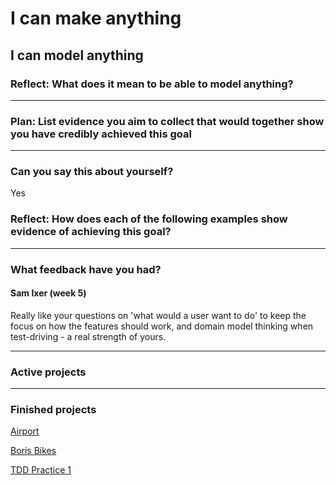 # I can make anything

## I can model anything

### Reflect: What does it mean to be able to model anything?


------

### Plan: List evidence you aim to collect that would together show you have credibly achieved this goal


------

### Can you say this about yourself? 

Yes

### Reflect: How does each of the following examples show evidence of achieving this goal?


------

### What feedback have you had?

#### Sam Ixer (week 5)

Really like your questions on 'what would a user want to do' to keep the focus on how the features should work, and domain model thinking when test-driving - a real strength of yours.

------

### Active projects

------

### Finished projects

[Airport]()

[Boris Bikes]()

[TDD Practice 1]()
